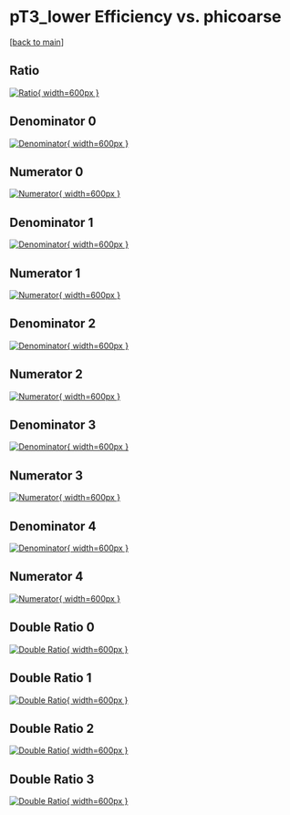 # pT3_lower Efficiency vs. phicoarse

[[back to main](./)]



## Ratio

[![Ratio](../mtv/var/pT3_lower_base_11_1_eff_phicoarse.png){ width=600px }](../mtv/var/pT3_lower_base_11_1_eff_phicoarse.pdf)

## Denominator 0

[![Denominator](../mtv/den/pT3_lower_base_11_1_eff_phicoarse_den0.png){ width=600px }](../mtv/den/pT3_lower_base_11_1_eff_phicoarse_den0.pdf)

## Numerator 0

[![Numerator](../mtv/num/pT3_lower_base_11_1_eff_phicoarse_num0.png){ width=600px }](../mtv/num/pT3_lower_base_11_1_eff_phicoarse_num0.pdf)

## Denominator 1

[![Denominator](../mtv/den/pT3_lower_base_11_1_eff_phicoarse_den1.png){ width=600px }](../mtv/den/pT3_lower_base_11_1_eff_phicoarse_den1.pdf)

## Numerator 1

[![Numerator](../mtv/num/pT3_lower_base_11_1_eff_phicoarse_num1.png){ width=600px }](../mtv/num/pT3_lower_base_11_1_eff_phicoarse_num1.pdf)

## Denominator 2

[![Denominator](../mtv/den/pT3_lower_base_11_1_eff_phicoarse_den2.png){ width=600px }](../mtv/den/pT3_lower_base_11_1_eff_phicoarse_den2.pdf)

## Numerator 2

[![Numerator](../mtv/num/pT3_lower_base_11_1_eff_phicoarse_num2.png){ width=600px }](../mtv/num/pT3_lower_base_11_1_eff_phicoarse_num2.pdf)

## Denominator 3

[![Denominator](../mtv/den/pT3_lower_base_11_1_eff_phicoarse_den3.png){ width=600px }](../mtv/den/pT3_lower_base_11_1_eff_phicoarse_den3.pdf)

## Numerator 3

[![Numerator](../mtv/num/pT3_lower_base_11_1_eff_phicoarse_num3.png){ width=600px }](../mtv/num/pT3_lower_base_11_1_eff_phicoarse_num3.pdf)

## Denominator 4

[![Denominator](../mtv/den/pT3_lower_base_11_1_eff_phicoarse_den4.png){ width=600px }](../mtv/den/pT3_lower_base_11_1_eff_phicoarse_den4.pdf)

## Numerator 4

[![Numerator](../mtv/num/pT3_lower_base_11_1_eff_phicoarse_num4.png){ width=600px }](../mtv/num/pT3_lower_base_11_1_eff_phicoarse_num4.pdf)

## Double Ratio 0

[![Double Ratio](../mtv/ratio/pT3_lower_base_11_1_eff_phicoarse_ratio0.png){ width=600px }](../mtv/ratio/pT3_lower_base_11_1_eff_phicoarse_ratio0.pdf)

## Double Ratio 1

[![Double Ratio](../mtv/ratio/pT3_lower_base_11_1_eff_phicoarse_ratio1.png){ width=600px }](../mtv/ratio/pT3_lower_base_11_1_eff_phicoarse_ratio1.pdf)

## Double Ratio 2

[![Double Ratio](../mtv/ratio/pT3_lower_base_11_1_eff_phicoarse_ratio2.png){ width=600px }](../mtv/ratio/pT3_lower_base_11_1_eff_phicoarse_ratio2.pdf)

## Double Ratio 3

[![Double Ratio](../mtv/ratio/pT3_lower_base_11_1_eff_phicoarse_ratio3.png){ width=600px }](../mtv/ratio/pT3_lower_base_11_1_eff_phicoarse_ratio3.pdf)

